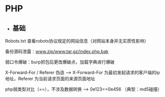 # PHP

* ## 基础

Robots.txt 查看robots协议规定的网站信息（对网站本身并无实质性影响）

备份源码泄露：www.zip/www.tar.gz/index.php.bak

弱口令爆破：burp抓包后更改爆破点，加载字典进行爆破

X-Forward-For / Referer 伪造 --&gt; X-Forward-For 为最初发起请求的客户端的ip地址，Referer 为当前请求页面的来源页面地址

php弱类型对比（==），不涉及数据转换 --&gt; 0e123==0e456 （典型：md5碰撞）









